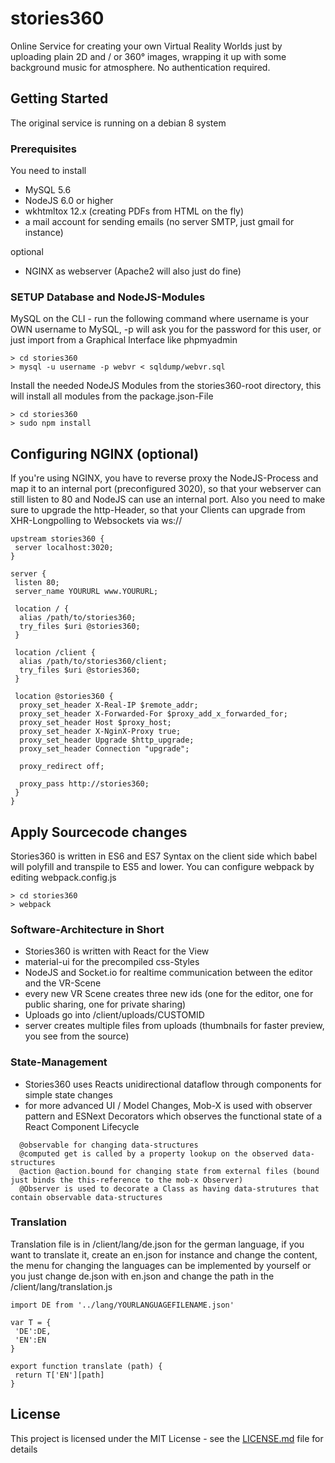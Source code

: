 # stories360

Online Service for creating your own Virtual Reality Worlds just by uploading plain 2D and / or 360° images, wrapping it up with some background music for atmosphere. No authentication required.

## Getting Started

The original service is running on a debian 8 system

### Prerequisites

You need to install

* MySQL 5.6
* NodeJS 6.0 or higher
* wkhtmltox 12.x (creating PDFs from HTML on the fly)
* a mail account for sending emails (no server SMTP, just gmail for instance)

optional
* NGINX as webserver (Apache2 will also just do fine)


### SETUP Database and NodeJS-Modules

MySQL 
on the CLI - run the following command where username is your OWN username to MySQL, -p will ask you for the password for this user,
or just import from a Graphical Interface like phpmyadmin

```
> cd stories360
> mysql -u username -p webvr < sqldump/webvr.sql
```

Install the needed NodeJS Modules from the stories360-root directory, this will install all modules from the package.json-File

```
> cd stories360
> sudo npm install
```

## Configuring NGINX (optional)

If you're using NGINX, you have to reverse proxy the NodeJS-Process and map it to an internal port (preconfigured 3020), so that your webserver can still listen to 80 and NodeJS can use an internal port. Also you need to make sure to upgrade the http-Header, so that your Clients can upgrade from XHR-Longpolling to Websockets via ws://

```
upstream stories360 {
 server localhost:3020;
}
 
server {
 listen 80;
 server_name YOURURL www.YOURURL;
 
 location / {
  alias /path/to/stories360;
  try_files $uri @stories360;
 }
 
 location /client {
  alias /path/to/stories360/client;
  try_files $uri @stories360;
 }
 
 location @stories360 {
  proxy_set_header X-Real-IP $remote_addr;
  proxy_set_header X-Forwarded-For $proxy_add_x_forwarded_for;
  proxy_set_header Host $proxy_host;
  proxy_set_header X-NginX-Proxy true;
  proxy_set_header Upgrade $http_upgrade;
  proxy_set_header Connection "upgrade";
 
  proxy_redirect off;
  
  proxy_pass http://stories360;
 }
}
```

## Apply Sourcecode changes

Stories360 is written in ES6 and ES7 Syntax on the client side which babel will polyfill and transpile to ES5 and lower. You can configure webpack by editing webpack.config.js 

```
> cd stories360
> webpack
```

### Software-Architecture in Short

* Stories360 is written with React for the View
* material-ui for the precompiled css-Styles
* NodeJS and Socket.io for realtime communication between the editor and the VR-Scene
* every new VR Scene creates three new ids (one for the editor, one for public sharing, one for private sharing)
* Uploads go into /client/uploads/CUSTOMID
* server creates multiple files from uploads (thumbnails for faster preview, you see from the source)

### State-Management

* Stories360 uses Reacts unidirectional dataflow through components for simple state changes
* for more advanced UI / Model Changes, Mob-X is used with observer pattern and ESNext Decorators which observes the
  functional state of a React Component Lifecycle
  
```
  @observable for changing data-structures
  @computed get is called by a property lookup on the observed data-structures
  @action @action.bound for changing state from external files (bound just binds the this-reference to the mob-x Observer)
  @Observer is used to decorate a Class as having data-strutures that contain observable data-structures
```

### Translation

Translation file is in /client/lang/de.json for the german language, if you want to translate it, create an en.json for instance and change the content, the menu for changing the languages can be implemented by yourself or you just change de.json with en.json and change the path in the /client/lang/translation.js

```
import DE from '../lang/YOURLANGUAGEFILENAME.json'

var T = {
 'DE':DE,
 'EN':EN
}

export function translate (path) {
 return T['EN'][path]
}
```



## License

This project is licensed under the MIT License - see the [LICENSE.md](LICENSE.md) file for details



